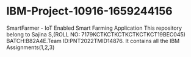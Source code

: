 # IBM-Project-10916-1659244156
SmartFarmer - IoT Enabled Smart Farming Application
This repository belong to Sajina S,(ROLL NO: 7179KCTKCTKCTKCTKCTKCT19BEC045) BATCH:B82A4E.Team ID:PNT2022TMID14876. It contains all the IBM Assignments(1,2,3) 
